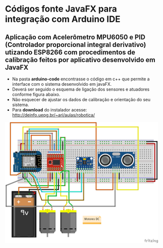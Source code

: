 
# Códigos fonte JavaFX para integração com  Arduino IDE

Aplicação com Acelerômetro MPU6050 e PID (Controlador proporcional integral derivativo) utizando ESP8266 com procedimentos de calibração feitos por aplicativo desenvolvido em JavaFX
------

* Na pasta **arduino-code** encontrasse o código em c++ que permite a interface com o sistema desenvolvido em javaFX.
* Deverá ser seguido o esquema de ligação dos sensores e atuadores conforme figura abaixo.
* Não esquecer de ajustar os dados de calibração e orientação do seu sistema.
* Para **download** do instalador acesse: http://deinfo.uepg.br/~ari/aulas/robotica/

<p align="center">
  <img src="../../Imagens/D1-mini_Self-Balance_bb.png" width="640">
</p>
